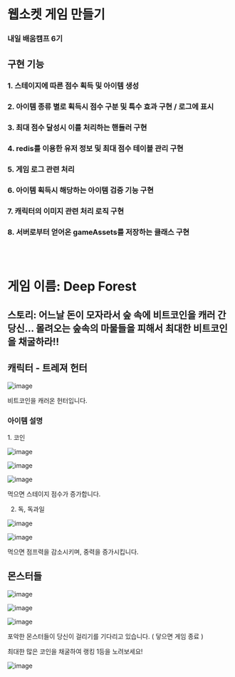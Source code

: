 # 웹소켓 게임 만들기

### 내일 배움캠프 6기

## 구현 기능

### 1. 스테이지에 따른 점수 획득 및 아이템 생성

### 2. 아이템 종류 별로 획득시 점수 구분 및 특수 효과 구현 / 로그에 표시

### 3. 최대 점수 달성시 이를 처리하는 핸들러 구현

### 4. redis를 이용한 유저 정보 및 최대 점수 테이블 관리 구현

### 5. 게임 로그 관련 처리

### 6. 아이템 획득시 해당하는 아이템 검증 기능 구현

### 7. 캐릭터의 이미지 관련 처리 로직 구현

### 8. 서버로부터 얻어온 gameAssets를 저장하는 클래스 구현

</br>
</br>

<H1>게임 이름: Deep Forest</H1>
<H2>스토리: 어느날 돈이 모자라서 숲 속에 비트코인을 캐러 간 당신... 몰려오는 숲속의 마물들을 피해서 최대한 비트코인을 채굴하라!! </H2>

<H2>캐릭터 - 트레져 헌터</H2>

![image](https://github.com/user-attachments/assets/e667e6ad-4b7f-497e-ba7e-0b812e5efba3)

비트코인을 캐러온 헌터입니다.

<H3>아이템 설명</H3>
1. 코인

![image](https://github.com/user-attachments/assets/0446c89a-45db-41bb-aec1-c9a83b1596d1)

![image](https://github.com/user-attachments/assets/7a7800d3-6167-4665-93a8-55acaa6c0f1a)

![image](https://github.com/user-attachments/assets/f0753645-071a-4aa9-8db3-5d4fa22ebee3)

먹으면 스테이지 점수가 증가합니다.

2. 독, 독과일
   
![image](https://github.com/user-attachments/assets/6793e784-56ae-47bf-8451-7f4152d41978)

![image](https://github.com/user-attachments/assets/81d176ef-efbb-49c4-98fd-53c2f888cceb)

먹으면 점프력을 감소시키며, 중력을 증가시킵니다.

<H2>몬스터들</H2>

![image](https://github.com/user-attachments/assets/55b0cbd4-fbc4-4031-bba8-01e38f1ac52a)

![image](https://github.com/user-attachments/assets/b79ad5b2-a96e-4d73-ae77-df5901a15533)

![image](https://github.com/user-attachments/assets/f7e91cf0-f303-40e6-836a-2699be39147c)

포악한 몬스터들이 당신이 걸리기를 기다리고 있습니다. ( 닿으면 게임 종료 )

최대한 많은 코인을 채굴하여 랭킹 1등을 노려보세요!

![image](https://github.com/user-attachments/assets/70739dcf-e36a-4820-81e8-0bc7a326d660)
